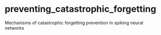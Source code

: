 # preventing_catastrophic_forgetting
Mechanisms of catastrophic forgetting prevention in spiking neural networks
